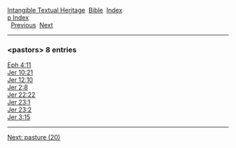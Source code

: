 [Intangible Textual Heritage](../../index)  [Bible](../index) 
[Index](index)   
[p Index](_p_)  
  [Previous](c08300)  [Next](c08302) 

------------------------------------------------------------------------

### &lt;pastors&gt; 8 entries

[Eph 4:11](../kjv/eph004.htm#011)  
[Jer 10:21](../kjv/jer010.htm#021)  
[Jer 12:10](../kjv/jer012.htm#010)  
[Jer 2:8](../kjv/jer002.htm#008)  
[Jer 22:22](../kjv/jer022.htm#022)  
[Jer 23:1](../kjv/jer023.htm#001)  
[Jer 23:2](../kjv/jer023.htm#002)  
[Jer 3:15](../kjv/jer003.htm#015)  

------------------------------------------------------------------------

[Next: pasture (20)](c08302)
